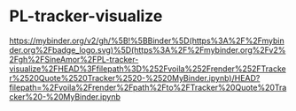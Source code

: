 # PL-tracker-visualize
https://mybinder.org/v2/gh/%5B!%5BBinder%5D(https%3A%2F%2Fmybinder.org%2Fbadge_logo.svg)%5D(https%3A%2F%2Fmybinder.org%2Fv2%2Fgh%2FSineAmor%2FPL-tracker-visualize%2FHEAD%3Ffilepath%3D%252Fvoila%252Frender%252FTracker%2520Quote%2520Tracker%2520-%2520MyBinder.ipynb)/HEAD?filepath=%2Fvoila%2Frender%2Fpath%2Fto%2FTracker%20Quote%20Tracker%20-%20MyBinder.ipynb
